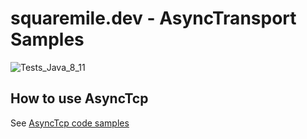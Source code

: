 # squaremile.dev - AsyncTransport Samples

![Tests_Java_8_11](https://github.com/squaremiledev/asynctransport-samples/workflows/Tests_Java_8_11/badge.svg)

## How to use AsyncTcp

See [AsyncTcp code samples](/asynctcpsamples/src/main/java/dev/squaremile/asynctransportsamples/asynctcpsamples/AppFromReadme.java)